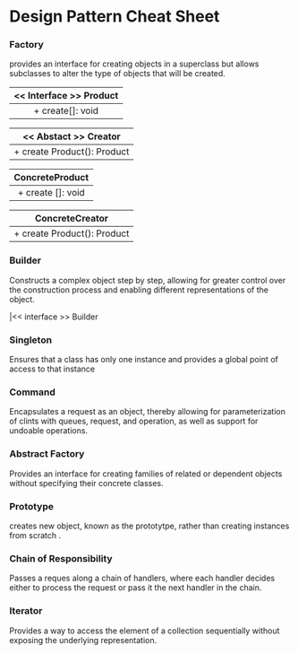 # Design Pattern Cheat Sheet

### Factory

provides an interface for creating objects in a superclass but allows subclasses to alter the type of objects that will be created.

| << Interface >> Product |     
|:---:|
|+ create[]: void|

| << Abstact >> Creator |
|:---:|
|+ create Product(): Product |

| ConcreteProduct |
|:---:|
|+ create []: void | 

| ConcreteCreator |
|:---:|
|+ create Product(): Product |


### Builder 

Constructs a complex object step by step, allowing for greater control over the construction process and enabling different representations of the object.

|<< interface >> Builder 








### Singleton 

Ensures that a class has only one instance and provides a global point of access to that instance







### Command

Encapsulates a request as an object, thereby allowing for parameterization of clints with queues, request, and operation, as well as support for undoable operations.









### Abstract Factory 

Provides an interface for creating families of related or dependent objects without specifying their concrete classes.  










### Prototype

creates new object, known as the prototytpe, rather than creating instances from scratch .










### Chain of Responsibility

Passes a reques along a chain of handlers, where each handler decides either to process the request or pass it the next handler in the chain.









### Iterator 

Provides a way to access the element of a collection sequentially without exposing the underlying representation.



